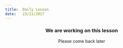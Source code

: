```yaml
---
title:  Daily Lesson
date:   23/11/2017
---
```


### <center>We are working on this lesson</center>
<center>Please come back later</center>